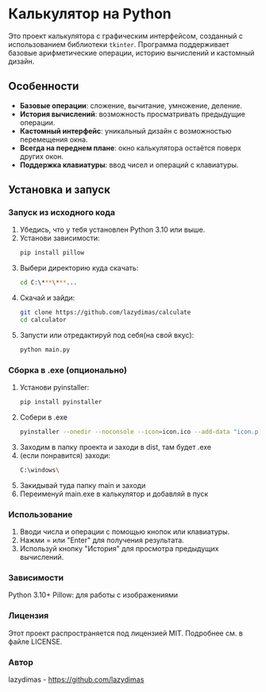 # Калькулятор на Python

Это проект калькулятора с графическим интерфейсом, созданный с использованием библиотеки `tkinter`. Программа поддерживает базовые арифметические операции, историю вычислений и кастомный дизайн.

## Особенности
- **Базовые операции**: сложение, вычитание, умножение, деление.
- **История вычислений**: возможность просматривать предыдущие операции.
- **Кастомный интерфейс**: уникальный дизайн с возможностью перемещения окна.
- **Всегда на переднем плане**: окно калькулятора остаётся поверх других окон.
- **Поддержка клавиатуры**: ввод чисел и операций с клавиатуры.

## Установка и запуск

### Запуск из исходного кода
1. Убедись, что у тебя установлен Python 3.10 или выше.
2. Установи зависимости:
   ```bash
   pip install pillow
3. Выбери директорию куда скачать:
   ```bash
   cd C:\***\***...
5. Скачай и зайди:
   ```bash
   git clone https://github.com/lazydimas/calculate
   cd calculator
6. Запусти или отредактируй под себя(на свой вкус):
   ```bash
   python main.py

### Сборка в .exe (опционально)
1. Установи pyinstaller:
   ```bash
   pip install pyinstaller
3. Собери в .exe
   ```bash
   pyinstaller --onedir --noconsole --icon=icon.ico --add-data "icon.png;." main.py
5. Заходим в папку проекта и заходи в dist, там будет .exe
6. (если понравится) заходи:
   ```bash
   C:\windows\
8. Закидывай туда папку main и заходи
9. Переименуй main.exe в калькулятор и добавляй в пуск

### Использование
1. Вводи числа и операции с помощью кнопок или клавиатуры.
2. Нажми = или "Enter" для получения результата.
3. Используй кнопку "История" для просмотра предыдущих вычислений.

### Зависимости
Python 3.10+
Pillow: для работы с изображениями

### Лицензия
Этот проект распространяется под лицензией MIT. Подробнее см. в файле LICENSE.

### Автор
lazydimas - https://github.com/lazydimas
